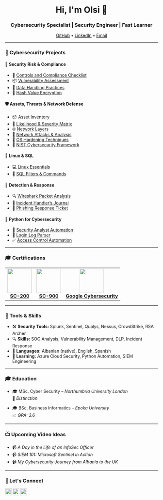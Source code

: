 <h1 align="center">Hi, I'm Olsi 👋</h1>
<h3 align="center">Cybersecurity Specialist | Security Engineer | Fast Learner</h3>

<p align="center">
  <a href="https://github.com/olsidoci">GitHub</a> • 
  <a href="https://www.linkedin.com/in/olsi-doci-18a436200/">LinkedIn</a> • 
  <a href="mailto:olsidoci24@gmail.com">Email</a>
</p>

---

### 🔐 Cybersecurity Projects

#### 🧱 Security Risk & Compliance
- 📄 [Controls and Compliance Checklist](https://github.com/Olsidoci/risk-compliance/blob/main/control%26compliance/Control%20%26%20Compliance%20X.pdf)
- 📦 [Vulnerability Assessment](https://github.com/Olsidoci/risk-compliance/blob/main/vulnerability-assesment/Vulnerability%20Assesment%20(2).pdf)
- 🔐 [Data Handling Practices](https://github.com/Olsidoci/risk-compliance/blob/main/data-handling/Data%20Leak%20Wooksheet%20(1).pdf)
- 🔑 [Hash Value Encryption](https://github.com/Olsidoci/hashvalues)

#### 🛡️ Assets, Threats & Network Defense
- 📦 [Asset Inventory](https://github.com/Olsidoci/asset-threats-network-defense/blob/main/asset-inventory/Assest%20Inventory%20.xlsx)
- 🎯 [Likelihood & Severity Matrix](https://github.com/Olsidoci/asset-threats-network-defense/blob/main/likelihood%26severity/Risks%20based%20on%20their%20likelihood%20and%20severity.pdf)
- 🌐 [Network Layers](https://github.com/Olsidoci/asset-threats-network-defense/blob/main/network-layer-communication/Network%20Layer%20Communication.pdf)
- 🚨 [Network Attacks & Analysis](https://github.com/Olsidoci/asset-threats-network-defense/blob/main/network-attack/Analyze%20Network%20Attacks.pdf)
- 🧱 [OS Hardening Techniques](https://github.com/Olsidoci/asset-threats-network-defense/blob/main/os-hardening-techniques/Apply%20OS%20hardening%20techniques.pdf)
- 🧩 [NIST Cybersecurity Framework](https://github.com/Olsidoci/olsidoci/blob/main/Projects/NIST%20Framework.pdf)

#### 🐧 Linux & SQL
- 💻 [Linux Essentials](https://github.com/Olsidoci/Linux-)
- 🧮 [SQL Filters & Commands](https://github.com/Olsidoci/SQL/tree/main)

#### 🧠 Detection & Response
- 🔍 [Wireshark Packet Analysis](https://github.com/Olsidoci/wireshark-packet-analysis-lab)
- 📓 [Incident Handler’s Journal](https://github.com/Olsidoci/olsidoci/blob/main/Projects/incident-handler-s-journal.pdf)
- 🎣 [Phishing Response Ticket](https://github.com/Olsidoci/olsidoci/blob/main/Completed-alert-ticket%20.pdf)

#### 🐍 Python for Cybersecurity
- 🔁 [Security Analyst Automation](https://github.com/Olsidoci/automated-cybersecurity-tasks-with-python/tree/main/security-analyst-lab)
- 📂 [Login Log Parser](https://github.com/Olsidoci/automated-cybersecurity-tasks-with-python/tree/main/login-log-parser)
- ✅ [Access Control Automation](https://github.com/Olsidoci/automated-cybersecurity-tasks-with-python/tree/main/python-algorithm)

---

### 🎓 Certifications

<table>
  <tr>
    <td align="center">
      <a href="https://learn.microsoft.com/en-gb/users/olsidoci/credentials/3b6c7498981e45d">
        <img src="https://intunedin.files.wordpress.com/2021/06/image.png" width="80px"/>
        <br/><strong>SC-200</strong>
      </a>
    </td>
    <td align="center">
      <a href="https://learn.microsoft.com/en-us/users/olsidoci/credentials/77b71d0b2a63c789">
        <img src="https://learn.microsoft.com/en-us/media/learn/certification/badges/microsoft-certified-fundamentals-badge.svg" width="80px"/>
        <br/><strong>SC-900</strong>
      </a>
    </td>
    <td align="center">
      <a href="https://www.coursera.org/account/accomplishments/professional-cert/certificate/2BRW8EEC0I5Q">
        <img src="https://images.credly.com/images/0bf0f2da-a699-4c82-82e2-56dcf1f2e1c7/image.png" width="80px"/>
        <br/><strong>Google Cybersecurity</strong>
      </a>
    </td>
  </tr>
</table>

---

### 🧰 Tools & Skills
- 🛠 **Security Tools:** Splunk, Sentinel, Qualys, Nessus, CrowdStrike, RSA Archer  
- 🔍 **Skills:** SOC Analysis, Vulnerability Management, DLP, Incident Response  
- 💬 **Languages:** Albanian (native), English, Spanish  
- 🧠 **Learning:** Azure Cloud Security, Python Automation, SIEM Engineering  

---

### 🎓 Education

- 🎓 MSc. Cyber Security – *Northumbria University London*  
  🏅 *Distinction*

- 🎓 BSc. Business Informatics – *Epoka University*  
  📈 *GPA: 3.6*

---

### 📺 Upcoming Video Ideas

- 📹 *A Day in the Life of an InfoSec Officer*  
- 📹 *SIEM 101: Microsoft Sentinel in Action*  
- 📹 *My Cybersecurity Journey from Albania to the UK*

---

### 🤝 Let's Connect

<a href="https://www.linkedin.com/in/olsi-doci-18a436200/">
  <img align="left" src="https://cdn.jsdelivr.net/npm/simple-icons@v3/icons/linkedin.svg" width="22px" />
</a>
<a href="https://github.com/olsidoci">
  <img align="left" src="https://cdn.jsdelivr.net/npm/simple-icons@v3/icons/github.svg" width="22px" />
</a>
<a href="mailto:olsidoci24@gmail.com">
  <img align="left" src="https://cdn.jsdelivr.net/npm/simple-icons@v3/icons/gmail.svg" width="22px" />
</a>





